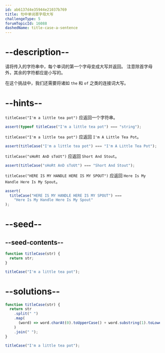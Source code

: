 ```yaml
---
id: ab6137d4e35944e21037b769
title: 句中单词首字母大写
challengeType: 5
forumTopicId: 16088
dashedName: title-case-a-sentence
---
```


# --description--

请将传入的字符串中，每个单词的第一个字母变成大写并返回。 注意除首字母外，其余的字符都应是小写的。

在这个挑战中，我们还需要将诸如 `the` 和 `of` 之类的连接词大写。

# --hints--

`titleCase("I'm a little tea pot")` 应返回一个字符串。

```js
assert(typeof titleCase("I'm a little tea pot") === "string");
```

`titleCase("I'm a little tea pot")` 应返回 `I'm A Little Tea Pot`。

```js
assert(titleCase("I'm a little tea pot") === "I'm A Little Tea Pot");
```

`titleCase("sHoRt AnD sToUt")` 应返回 `Short And Stout`。

```js
assert(titleCase("sHoRt AnD sToUt") === "Short And Stout");
```

`titleCase("HERE IS MY HANDLE HERE IS MY SPOUT")` 应返回 `Here Is My Handle Here Is My Spout`。

```js
assert(
  titleCase("HERE IS MY HANDLE HERE IS MY SPOUT") ===
    "Here Is My Handle Here Is My Spout"
);
```

# --seed--

## --seed-contents--

```js
function titleCase(str) {
  return str;
}

titleCase("I'm a little tea pot");
```

# --solutions--

```js
function titleCase(str) {
  return str
    .split(" ")
    .map(
      (word) => word.charAt(0).toUpperCase() + word.substring(1).toLowerCase()
    )
    .join(" ");
}

titleCase("I'm a little tea pot");
```
